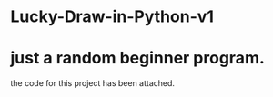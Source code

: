 # Lucky-Draw-in-Python-v1
# just a random beginner program.

the code for this project has been attached.
